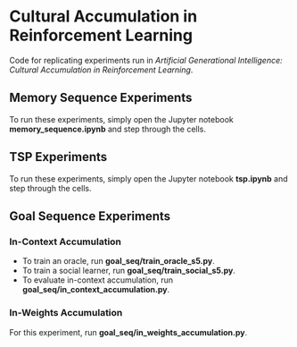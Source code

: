 # Cultural Accumulation in Reinforcement Learning

Code for replicating experiments run in _Artificial Generational Intelligence: Cultural Accumulation in Reinforcement Learning_.

## Memory Sequence Experiments
To run these experiments, simply open the Jupyter notebook __memory_sequence.ipynb__ and step through the cells.

## TSP Experiments
To run these experiments, simply open the Jupyter notebook __tsp.ipynb__ and step through the cells.

## Goal Sequence Experiments
### In-Context Accumulation
- To train an oracle, run __goal_seq/train_oracle_s5.py__.
- To train a social learner, run __goal_seq/train_social_s5.py__.
- To evaluate in-context accumulation, run __goal_seq/in_context_accumulation.py__.

### In-Weights Accumulation
For this experiment, run __goal_seq/in_weights_accumulation.py__.
